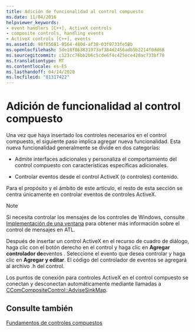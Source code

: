 ```yaml
---
title: Adición de funcionalidad al control compuesto
ms.date: 11/04/2016
helpviewer_keywords:
- event handlers [C++], ActiveX controls
- composite controls, handling events
- ActiveX controls [C++], events
ms.assetid: 98f85681-9564-480d-af38-03f9733fe58b
ms.openlocfilehash: 5de18f863831973af384d2456adb5b2214f0dd68
ms.sourcegitcommit: c123cc76bb2b6c5cde6f4c425ece420ac733bf70
ms.translationtype: MT
ms.contentlocale: es-ES
ms.lasthandoff: 04/14/2020
ms.locfileid: "81317422"
---
```

# <a name="adding-functionality-to-the-composite-control"></a>Adición de funcionalidad al control compuesto

Una vez que haya insertado los controles necesarios en el control compuesto, el siguiente paso implica agregar nueva funcionalidad. Esta nueva funcionalidad generalmente se divide en dos categorías:

- Admite interfaces adicionales y personaliza el comportamiento del control compuesto con características específicas adicionales.

- Controlar eventos desde el control ActiveX (o controles) contenido.

Para el propósito y el ámbito de este artículo, el resto de esta sección se centra únicamente en controlar eventos de controles ActiveX.

> [!NOTE]
> Si necesita controlar los mensajes de los controles de Windows, consulte [Implementación de una ventana](../atl/implementing-a-window.md) para obtener más información sobre el control de mensajes en ATL.

Después de insertar un control ActiveX en el recurso de cuadro de diálogo, haga clic con el botón derecho en el control y haga clic en **Agregar controlador de**eventos . Seleccione el evento que desea controlar y haga clic en **Agregar y editar**. El código del controlador de eventos se agregará al archivo .h del control.

Los puntos de conexión para controles ActiveX en el control compuesto se conectan y desconectan automáticamente mediante llamadas a [CComCompositeControl::AdviseSinkMap](../atl/reference/ccomcompositecontrol-class.md#advisesinkmap).

## <a name="see-also"></a>Consulte también

[Fundamentos de controles compuestos](../atl/atl-composite-control-fundamentals.md)
